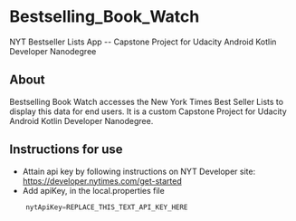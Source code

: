 # Bestselling_Book_Watch
NYT Bestseller Lists App -- Capstone Project for Udacity Android Kotlin Developer Nanodegree

## About
Bestselling Book Watch accesses the New York Times Best Seller Lists to display this data for end users. It is a custom Capstone Project for Udacity Android Kotlin Developer Nanodegree.

## Instructions for use
* Attain api key by following instructions on NYT Developer site: https://developer.nytimes.com/get-started
* Add apiKey, in the local.properties file
```kotlin
    nytApiKey=REPLACE_THIS_TEXT_API_KEY_HERE
```